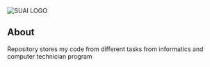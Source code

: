 ![SUAI LOGO](https://src.guap.ru/logos/suai/suai-desc-line.svg)

## About
Repository stores my code from different tasks from informatics and computer technician program
